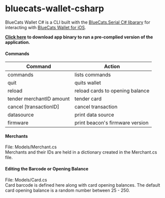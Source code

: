 # bluecats-wallet-csharp

BlueCats Wallet C# is a CLI built with the [BlueCats.Serial C# libarary](https://github.com/bluecats/bluecats-serial-csharp) for interacting with [BlueCats Wallet for iOS](https://github.com/bluecats/bluecats-wallet-ios).

**[Click here](https://github.com/bluecats/bluecats-wallet-csharp/releases) to download app binary to run a pre-complied version of the application.**

#### Commands  
Command | Action
--------|--------
commands| lists commands
quit    | quits wallet
reload  | reload cards to opening balance
tender merchantID amount | tender card   
cancel [transactionID] | cancel transaction
datasource | print data source
firmware | print beacon's firmware version

#### Merchants
File: Models/Merchant.cs   
Merchants and their IDs are held in a dictionary created in the Merchant.cs file.

#### Editing the Barcode or Opening Balance
File: Models/Card.cs  
Card barcode is defined here along with card opening balances.  The default card opening balance is a random number between 25 - 250.
